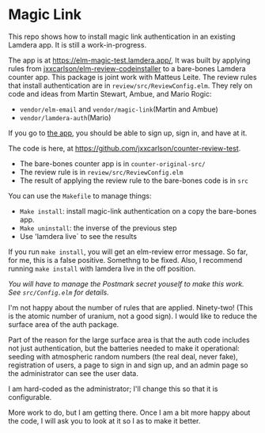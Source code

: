  # Magic Link

This repo shows how to install magic link authentication in an existing Lamdera app.
It is still a work-in-progress.

The app is at https://elm-magic-test.lamdera.app/, It was built by applying rules 
from [jxxcarlson/elm-review-codeinstaller](https://package.elm-lang.org/packages/jxxcarlson/elm-review-codeinstaller/latest/) to a bare-bones Lamdera counter app.
This package is joint work with Matteus Leite.  The review rules that install authentication are in `review/src/ReviewConfig.elm`.  They rely on 
code and ideas from Martin Stewart, Ambue, and Mario Rogic:

- `vendor/elm-email` and `vendor/magic-link`(Martin and Ambue)
- `vendor/lamdera-auth`(Mario)

If you go to [the app](https://elm-magic-test.lamdera.app/), you should be able to sign up, sign in, and have at it.

The code is here, at https://github.com/jxxcarlson/counter-review-test.

- The bare-bones counter app is in `counter-original-src/`
- The review rule is in `review/src/ReviewConfig.elm`
- The result of applying the review rule to the bare-bones code is in `src`

You can use the `Makefile` to manage things:

- `Make install`: install magic-link authentication on a copy the bare-bones app.
- `Make uninstall`: the inverse of the previous step
- Use 'lamdera live` to see the results

If you run `make install`, you will get an elm-review error message.  So far,
for me, this is a false positive.  Somethng to be fixed.  Also, I recommend
running `make install` with lamdera live in the off position.

_You will have to manage the Postmark secret youself to make this work.
See `src/Config.elm` for details._

I'm not happy about the number of rules that are applied.  Ninety-two! (This is the atomic number of uranium, not a good sign).  I would like to reduce the surface area of the auth package.

Part of the reason for the large surface area is that the auth code includes not just authentication, but the batteries needed to make it operational: seeding with atmospheric random numbers (the real deal, never fake), registration of users, a page to sign in and sign up, and an admin page so the administrator can see the user data.

I am hard-coded as the administrator; I'll change this so that it is configurable.

More work to do, but I am getting there.  Once I am a bit more happy about the
code, I will ask you to look at it so I as to make it better.


